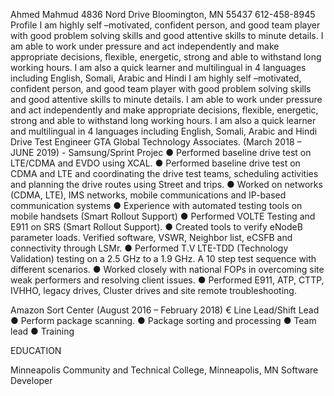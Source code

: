 Ahmed Mahmud 
4836 Nord Drive
Bloomington, MN 55437
612-458-8945
Profile
I am highly self –motivated, confident person, and good team player with good problem solving skills and good attentive skills to minute details. I am able to work under pressure and act independently and make appropriate decisions, flexible, energetic, strong and able to withstand long working hours. I am also a quick learner and multilingual in 4 languages including English, Somali, Arabic and Hindi
I am highly self –motivated, confident person, and good team player with good problem solving skills and good attentive skills to minute details. I am able to work under pressure and act independently and make appropriate decisions, flexible, energetic, strong and able to withstand long working hours. I am also a quick learner and multilingual in 4 languages including English, Somali, Arabic and Hindi
Drive Test Engineer
GTA Global Technology Associates. (March 2018 – JUNE 2019) - Samsung/Sprint Projec
●	Performed baseline drive test on LTE/CDMA and EVDO using XCAL.
●	Performed baseline drive test on CDMA and LTE and coordinating the drive test teams, scheduling activities and planning the drive routes using Street and trips.
●	Worked on networks (CDMA, LTE), IMS networks, mobile communications and IP-based communication systems
●	Experience with automated testing tools on mobile handsets (Smart Rollout Support)
●	Performed VOLTE Testing and E911 on SRS (Smart Rollout Support).
●	Created tools to verify eNodeB parameter loads. Verified software, VSWR, Neighbor list, eCSFB and connectivity through LSMr.
●	Performed T.V LTE-TDD (Technology Validation) testing on a 2.5 GHz to a 1.9 GHz. A 10 step test sequence with different scenarios. 
●	Worked closely with national FOPs in overcoming site weak performers and resolving client issues.
●	Performed E911, ATP, CTTP, IVHHO, legacy drives, Cluster drives and site remote troubleshooting.

Amazon Sort Center (August 2016 – February 2018) 
€	Line Lead/Shift Lead
●	Perform package scanning.
●	Package sorting and processing
●	Team lead
●	Training

EDUCATION

Minneapolis Community and Technical College, Minneapolis, MN
Software Developer

